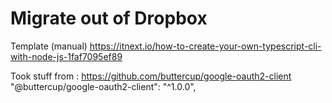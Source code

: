 # Migrate out of Dropbox


Template (manual)
https://itnext.io/how-to-create-your-own-typescript-cli-with-node-js-1faf7095ef89


Took stuff from :
https://github.com/buttercup/google-oauth2-client
    "@buttercup/google-oauth2-client": "^1.0.0",
